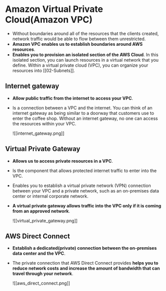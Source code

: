 # Amazon Virtual Private Cloud(Amazon VPC)
- Without boundaries around all of the resources that the clients created, network traffic would be able to flow between them unrestricted.
- **Amazon VPC enables us to establish boundaries around AWS resources**.
- **Enables you to provision an isolated section of the AWS Cloud**. In this isolated section, you can launch resources in a virtual network that you define. Within a virtual private cloud (VPC), you can organize your resources into [[02-Subnets]]. 

## Internet gateway
- **Allow public traffic from the internet to access your VPC**.
- Is a connection between a VPC and the internet. You can think of an internet gateway as being similar to a doorway that customers use to enter the coffee shop. Without an internet gateway, no one can access the resources within your VPC.

	![[internet_gateway.png]]

## Virtual Private Gateway
- **Allows us to access private resources in a VPC**.
- Is the component that allows protected internet traffic to enter into the VPC.
- Enables you to establish a virtual private network (VPN) connection between your VPC and a private network, such as an on-premises data center or internal corporate network. 
- **A virtual private gateway allows traffic into the VPC only if it is coming from an approved network**.

	![[virtual_private_gateway.png]]

## AWS Direct Connect
- **Establish a dedicated(private) connection between the on-premises data center and the VPC**.
- The private connection that AWS Direct Connect provides **helps you to reduce network costs and increase the amount of bandwidth that can travel through your network**.

	![[aws_direct_connect.png]]